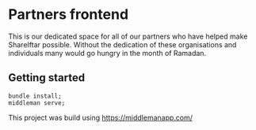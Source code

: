 # Partners frontend

This is our dedicated space for all of our partners who have helped make ShareIftar possible.
Without the dedication of these organisations and individuals many would go hungry in the month of Ramadan.

## Getting started

```
bundle install;
middleman serve;
```

This project was build using https://middlemanapp.com/
